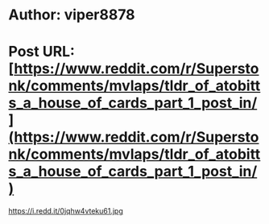 # Author: viper8878
# Post URL: [https://www.reddit.com/r/Superstonk/comments/mvlaps/tldr_of_atobitts_a_house_of_cards_part_1_post_in/](https://www.reddit.com/r/Superstonk/comments/mvlaps/tldr_of_atobitts_a_house_of_cards_part_1_post_in/)


https://i.redd.it/0jqhw4vteku61.jpg